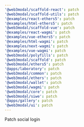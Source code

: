 ```yaml
---
'@web3modal/scaffold-react': patch
'@web3modal/scaffold-utils': patch
'@examples/react-ethers5': patch
'@examples/html-ethers5': patch
'@web3modal/scaffold-vue': patch
'@examples/react-wagmi': patch
'@examples/vue-ethers5': patch
'@examples/html-wagmi': patch
'@examples/next-wagmi': patch
'@examples/vue-wagmi': patch
'@web3modal/polyfills': patch
'@web3modal/scaffold': patch
'@web3modal/ethers5': patch
'@apps/laboratory': patch
'@web3modal/common': patch
'@web3modal/ethers': patch
'@web3modal/wallet': patch
'@web3modal/wagmi': patch
'@web3modal/core': patch
'@web3modal/siwe': patch
'@apps/gallery': patch
'@web3modal/ui': patch
---
```


Patch social login
